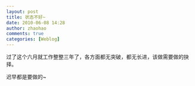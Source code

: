 ```yaml
---
layout: post
title: 状态不好~
date: 2010-06-08 14:28
author: zhaohao
comments: true
categories: [Weblog]
---
```

过了这个六月就工作整整三年了，各方面都无突破，都无长进，该做需要做的抉择。

迟早都是要做的~
